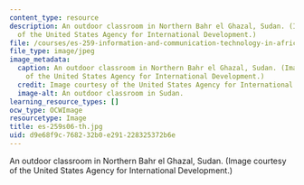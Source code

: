```yaml
---
content_type: resource
description: An outdoor classroom in Northern Bahr el Ghazal, Sudan. (Image courtesy
  of the United States Agency for International Development.)
file: /courses/es-259-information-and-communication-technology-in-africa-spring-2006/d9e68f9c768232b0e291228325372b6e_es-259s06-th.jpg
file_type: image/jpeg
image_metadata:
  caption: An outdoor classroom in Northern Bahr el Ghazal, Sudan. (Image courtesy
    of the United States Agency for International Development.)
  credit: Image courtesy of the United States Agency for International Development.
  image-alt: An outdoor classroom in Sudan.
learning_resource_types: []
ocw_type: OCWImage
resourcetype: Image
title: es-259s06-th.jpg
uid: d9e68f9c-7682-32b0-e291-228325372b6e
---
```

An outdoor classroom in Northern Bahr el Ghazal, Sudan. (Image courtesy of the United States Agency for International Development.)

